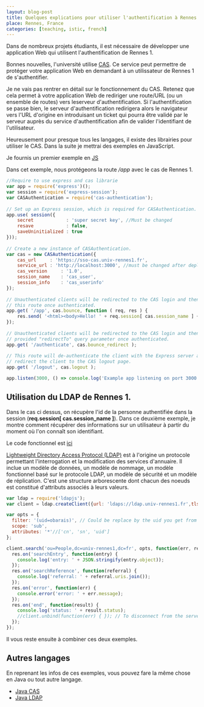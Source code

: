 ```yaml
---
layout: blog-post
title: Quelques explications pour utiliser l'authentification à Rennes 1 pour protéger vos applications Web
place: Rennes, France
categories: [teaching, istic, french]
---
```

Dans de nombreux projets étudiants, il est nécessaire de développer une application Web qui utilisent l'authentification de Rennes 1. 

Bonnes nouvelles, l'université utilise [CAS](https://fr.wikipedia.org/wiki/Central_Authentication_Service). Ce service peut permettre de protéger votre application Web en demandant à un utilissateur de Rennes 1 de s'authentifier. 

Je ne vais pas rentrer en détail sur le fonctionnement du CAS. Retenez que cela permet à votre application Web de rediriger une route/URL (ou un ensemble de routes) vers leserveur d'authentification. Si l'authentification se passe bien, le serveur d'authentification redirigera alors le navigateur vers l'URL d'origine en introduisant un ticket qui pourra être validé par le serveur auprès du service d'authentification afin de valider l'identifiant de l'utilisateur. 

Heureusement pour presque tous les langages, il existe des librairies pour utiliser le CAS. Dans la suite je mettrai des exemples en JavaScript. 

<!--more-->

Je fournis un premier exemple en [JS](https://github.com/barais/demoCasUR1)

Dans cet exemple, nous protégeons la route */app* avec le cas de Rennes 1. 


```js
//Require to use express and cas librarie
var app = require('express')();
var session = require('express-session');
var CASAuthentication = require('cas-authentication');
 
// Set up an Express session, which is required for CASAuthentication. 
app.use( session({
    secret            : 'super secret key', //Must be changed
    resave            : false,
    saveUninitialized : true
}));
 
// Create a new instance of CASAuthentication. 
var cas = new CASAuthentication({
    cas_url     : 'https://sso-cas.univ-rennes1.fr',
    service_url : 'http://localhost:3000', //must be changed after deploying your application. Do not forget to use let's encrypt
    cas_version     : '1.0',
    session_name    : 'cas_user',
    session_info    : 'cas_userinfo'
});
 
// Unauthenticated clients will be redirected to the CAS login and then back to 
// this route once authenticated. 
app.get( '/app', cas.bounce, function ( req, res ) {
    res.send( '<html><body>Hello! ' + req.session[ cas.session_name ] + '</body></html>' );
}); 
  
// Unauthenticated clients will be redirected to the CAS login and then to the 
// provided "redirectTo" query parameter once authenticated. 
app.get( '/authenticate', cas.bounce_redirect );
 
// This route will de-authenticate the client with the Express server and then 
// redirect the client to the CAS logout page. 
app.get( '/logout', cas.logout );

app.listen(3000, () => console.log('Example app listening on port 3000!'))

```


## Utilisation du LDAP de Rennes 1. 

Dans le cas ci dessus, on récupère l'id de la personne authentifiée dans la session (**req.session[ cas.session_name ]**). Dans ce deuxième exemple, je montre comment récupérer des informations sur un utilisateur à partir du moment où l'on connaît son identifiant. 

Le code fonctionnel est [ici](https://github.com/barais/LDAPUR1Node)

[Lightweight Directory Access Protocol (LDAP)](https://fr.wikipedia.org/wiki/Lightweight_Directory_Access_Protocol) est à l'origine un protocole permettant l'interrogation et la modification des services d'annuaire. Il inclue un modèle de données, un modèle de nommage, un modèle fonctionnel basé sur le protocole LDAP, un modèle de sécurité et un modèle de réplication. C'est une structure arborescente dont chacun des noeuds est constitué d'attributs associés à leurs valeurs. 


```js
var ldap = require('ldapjs');
var client = ldap.createClient({url: 'ldaps://ldap.univ-rennes1.fr',tlsOptions: {}});

var opts = {
  filter: '(uid=obarais)', // Could be replace by the uid you get from req.session[ cas.session_name ]
  scope: 'sub',
  attributes: '*'//['cn', 'sn', 'uid']
};

client.search('ou=People,dc=univ-rennes1,dc=fr', opts, function(err, res) {
  res.on('searchEntry', function(entry) {
    console.log('entry: ' + JSON.stringify(entry.object));
  });
  res.on('searchReference', function(referral) {
    console.log('referral: ' + referral.uris.join());
  });
  res.on('error', function(err) {
    console.error('error: ' + err.message);
  });
  res.on('end', function(result) {
    console.log('status: ' + result.status);
    //client.unbind(function(err) {	}); // To disconnect from the server
  });
});
```

Il vous reste ensuite à combiner ces deux exemples. 

## Autres langages

En reprenant les infos de ces exemples, vous pouvez fare la même chose en Java ou tout autre langage. 

- [Java CAS](https://github.com/apereo/java-cas-client)
- [Java LDAP](http://directory.apache.org/api/java-api.html)